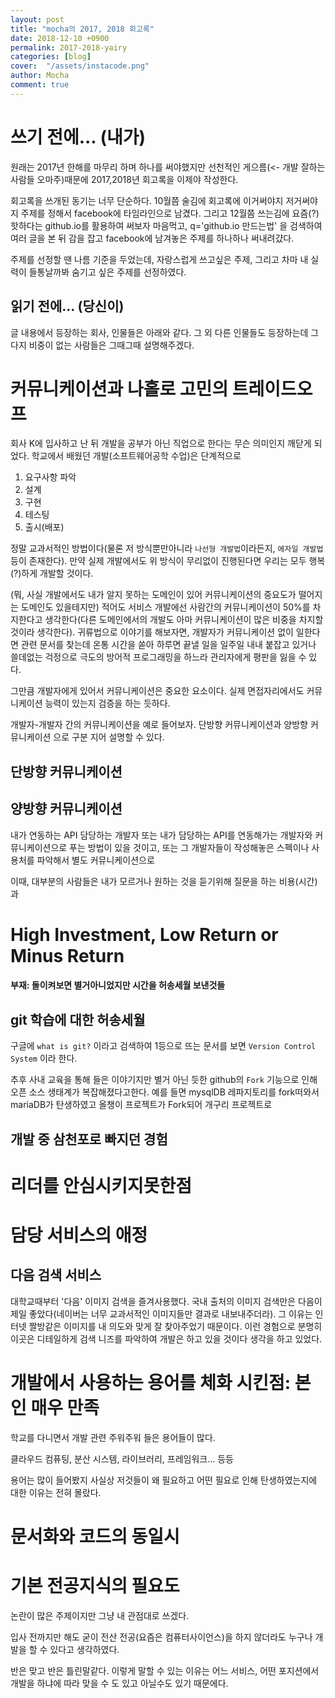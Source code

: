 ```yaml
---
layout: post
title: "mocha의 2017, 2018 회고록"
date: 2018-12-10 +0900
permalink: 2017-2018-yairy
categories: [blog]
cover:  "/assets/instacode.png"
author: Mocha
comment: true
---
```


# 쓰기 전에... (내가)
원래는 2017년 한해를 마무리 하며 하나를 써야했지만 선천적인 게으름(<- 개발 잘하는 사람들 오마주)때문에 2017,2018년 회고록을 이제야 작성한다.

회고록을 쓰개된 동기는 너무 단순하다. 10월쯤 술김에 회고록에 이거써야지 저거써야지 주제를 정해서 facebook에 타임라인으로 남겼다. 그리고 12월쯤 쓰는김에 요즘(?) 핫하다는 github.io를 활용하여 써보자 마음먹고, q='github.io 만드는법' 을 검색하여 여러 글을 본 뒤 감을 잡고 facebook에 남겨놓은 주제를 하나하나 써내려걌다. 

주제를 선정할 땐 나름 기준을 두었는데, 자랑스럽게 쓰고싶은 주제, 그리고 차마 내 실력이 들통날까봐 숨기고 싶은 주제를 선정하였다.

## 읽기 전에... (당신이)
글 내용에서 등장하는 회사, 인물들은 아래와 같다. 그 외 다른 인물들도 등장하는데 그다지 비중이 없는 사람들은 그때그때 설명해주겠다.

# 커뮤니케이션과 나홀로 고민의 트레이드오프
회사 K에 입사하고 난 뒤 개발을 공부가 아닌 직업으로 한다는 무슨 의미인지 깨닫게 되었다. 학교에서 배웠던 개발(소프트웨어공학 수업)은 단계적으로

1. 요구사항 파악
2. 설계
3. 구현
4. 테스팅
5. 출시(배포)

정말 교과서적인 방법이다(물론 저 방식뿐만아니라 `나선형 개발법`이라든지, `에자일 개발법` 등이 존재한다). 만약 실제 개발에서도 위 방식이 무리없이 진행된다면 우리는 모두 행복(?)하게 개발할 것이다. 

(뭐, 사실 개발에서도 내가 알지 못하는 도메인이 있어 커뮤니케이션의 중요도가 떨어지는 도메인도 있을테지만) 적어도 서비스 개발에선 사람간의 커뮤니케이션이 50%를 차지한다고 생각한다(다른 도메인에서의 개발도 아마 커뮤니케이션이 많은 비중을 차지할 것이라 생각한다). 귀류법으로 이야기를 해보자면, 개발자가 커뮤니케이션 없이 일한다면 관련 문서를 찾는데 온통 시간을 쏟아 하루면 끝낼 일을 일주일 내내 붙잡고 있거나 쓸데없는 걱정으로 극도의 방어적 프로그래밍을 하느라 관리자에게 평판을 잃을 수 있다.

그만큼 개발자에게 있어서 커뮤니케이션은 중요한 요소이다. 실제 면접자리에서도 커뮤니케이션 능력이 있는지 검증을 하는 듯하다.

개발자-개발자 간의 커뮤니케이션을 예로 들어보자. 단방향 커뮤니케이션과 양방향 커뮤니케이션 으로 구분 지어 설명할 수 있다.

## 단방향 커뮤니케이션

## 양방향 커뮤니케이션
내가 연동하는 API 담당하는 개발자 또는 내가 담당하는 API를 연동해가는 개발자와 커뮤니케이션으로 푸는 방법이 있을 것이고, 또는 그 개발자들이 작성해놓은 스펙이나 사용처를 파악해서 별도 커뮤니케이션으로 

이때, 대부분의 사람들은 내가 모르거나 원하는 것을 듣기위해 질문을 하는 비용(시간)과 

# High Investment, Low Return or Minus Return 
#### 부재: 돌이켜보면 별거아니었지만 시간을 허송세월 보낸것들
## git 학습에 대한 허송세월  
구글에 `what is git?` 이라고 검색하여 1등으로 뜨는 문서를 보면 `Version Control System` 이라 한다.

추후 사내 교육을 통해 들은 이야기지만 별거 아닌 듯한 github의 `Fork` 기능으로 인해 오픈 소스 생태계가 복잡해졌다고한다. 예를 들면 mysqlDB 레파지토리를 fork떠와서 mariaDB가 탄생하였고 올챙이 프로젝트가 Fork되어 개구리 프로젝트로 

## 개발 중 삼천포로 빠지던 경험

# 리더를 안심시키지못한점

# 담당 서비스의 애정
## 다음 검색 서비스
대학교때부터 '다음' 이미지 검색을 즐겨사용했다. 국내 출처의 이미지 검색만은 다음이 제일 좋았다(네이버는 너무 교과서적인 이미지들만 결과로 내보내주더라). 그 이유는 인터넷 짤방같은 이미지를 내 의도와 맞게 잘 찾아주었기 때문이다. 이런 경험으로 분명히 이곳은 디테일하게 검색 니즈를 파악하여 개발은 하고 있을 것이다 생각을 하고 있었다.

# 개발에서 사용하는 용어를 체화 시킨점: 본인 매우 만족
학교를 다니면서 개발 관련 주워주워 들은 용어들이 많다.

클라우드 컴퓨팅, 분산 시스템, 라이브러리, 프레임워크... 등등

용어는 많이 들어봤지 사실상 저것들이 왜 필요하고 어떤 필요로 인해 탄생하였는지에 대한 이유는 전혀 몰랐다. 

# 문서화와 코드의 동일시


# 기본 전공지식의 필요도
논란이 많은 주제이지만 그냥 내 관점대로 쓰겠다. 

입사 전까지만 해도 굳이 전산 전공(요즘은 컴퓨터사이언스)을 하지 않더라도 누구나 개발을 할 수 있다고 생각하였다.

반은 맞고 반은 틀린말같다. 이렇게 말할 수 있는 이유는 어느 서비스, 어떤 포지션에서 개발을 하냐에 따라 맞을 수 도 있고 아닐수도 있기 때문에다. 
